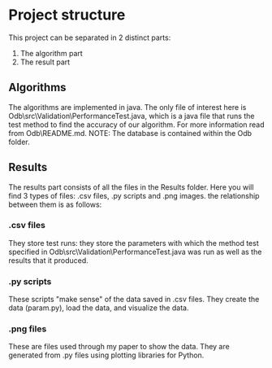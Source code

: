 # Project structure
This project can be separated in 2 distinct parts:
1. The algorithm part
2. The result part

## Algorithms
The algorithms are implemented in java. The only file of interest here is Odb\src\Validation\PerformanceTest.java, which is a java file that runs the test method to find the accuracy of our algorithm. For more information read from Odb\README.md. NOTE: The database is contained within the Odb folder.
## Results
The results part consists of all the files in the Results folder. Here you will find 3 types of files: .csv files, .py scripts and .png images. the relationship between them is as follows:
### .csv files
They store test runs: they store the parameters with which the method test specified in Odb\src\Validation\PerformanceTest.java was run as well as the results that it produced.
### .py scripts
These scripts "make sense" of the data saved in .csv files. They create the data (param.py), load the data, and visualize the data.
### .png files 
These are files used through my paper to show the data. They are generated from .py files using plotting libraries for Python.